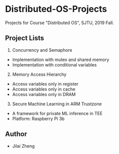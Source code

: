 # Distributed-OS-Projects
Projects for Course "Distributed OS", SJTU, 2019 Fall.

## Project Lists
1. Concurrency and Semaphore
  - Implementation with mutex and shared memory
  - Implementation with conditional variables
2. Memory Access Hierarchy
  - Access variables only in register
  - Access variables only in cache
  - Access variables only in DRAM
3. Secure Machine Learning in ARM Trustzone
  - A framework for private ML inference in TEE
  - Platform: Raspberry Pi 3b

## Author
- Jilai Zheng
